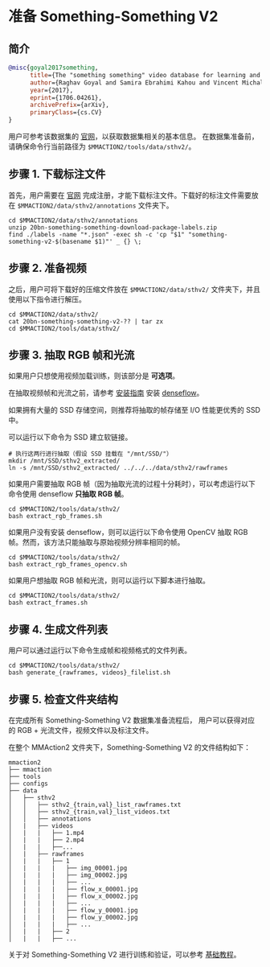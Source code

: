 # 准备 Something-Something V2

## 简介

<!-- [DATASET] -->

```BibTeX
@misc{goyal2017something,
      title={The "something something" video database for learning and evaluating visual common sense},
      author={Raghav Goyal and Samira Ebrahimi Kahou and Vincent Michalski and Joanna Materzyńska and Susanne Westphal and Heuna Kim and Valentin Haenel and Ingo Fruend and Peter Yianilos and Moritz Mueller-Freitag and Florian Hoppe and Christian Thurau and Ingo Bax and Roland Memisevic},
      year={2017},
      eprint={1706.04261},
      archivePrefix={arXiv},
      primaryClass={cs.CV}
}
```

用户可参考该数据集的 [官网](https://developer.qualcomm.com/software/ai-datasets/something-something)，以获取数据集相关的基本信息。
在数据集准备前，请确保命令行当前路径为 `$MMACTION2/tools/data/sthv2/`。

## 步骤 1. 下载标注文件

首先，用户需要在 [官网](https://20bn.com/datasets/something-something/v2) 完成注册，才能下载标注文件。下载好的标注文件需要放在 `$MMACTION2/data/sthv2/annotations` 文件夹下。

```shell
cd $MMACTION2/data/sthv2/annotations
unzip 20bn-something-something-download-package-labels.zip
find ./labels -name "*.json" -exec sh -c 'cp "$1" "something-something-v2-$(basename $1)"' _ {} \;
```

## 步骤 2. 准备视频

之后，用户可将下载好的压缩文件放在 `$MMACTION2/data/sthv2/` 文件夹下，并且使用以下指令进行解压。

```shell
cd $MMACTION2/data/sthv2/
cat 20bn-something-something-v2-?? | tar zx
cd $MMACTION2/tools/data/sthv2/
```

## 步骤 3. 抽取 RGB 帧和光流

如果用户只想使用视频加载训练，则该部分是 **可选项**。

在抽取视频帧和光流之前，请参考 [安装指南](/docs/zh_cn/install.md) 安装 [denseflow](https://github.com/open-mmlab/denseflow)。

如果拥有大量的 SSD 存储空间，则推荐将抽取的帧存储至 I/O 性能更优秀的 SSD 中。

可以运行以下命令为 SSD 建立软链接。

```shell
# 执行这两行进行抽取（假设 SSD 挂载在 "/mnt/SSD/"）
mkdir /mnt/SSD/sthv2_extracted/
ln -s /mnt/SSD/sthv2_extracted/ ../../../data/sthv2/rawframes
```

如果用户需要抽取 RGB 帧（因为抽取光流的过程十分耗时），可以考虑运行以下命令使用 denseflow **只抽取 RGB 帧**。

```shell
cd $MMACTION2/tools/data/sthv2/
bash extract_rgb_frames.sh
```

如果用户没有安装 denseflow，则可以运行以下命令使用 OpenCV 抽取 RGB 帧。然而，该方法只能抽取与原始视频分辨率相同的帧。

```shell
cd $MMACTION2/tools/data/sthv2/
bash extract_rgb_frames_opencv.sh
```

如果用户想抽取 RGB 帧和光流，则可以运行以下脚本进行抽取。

```shell
cd $MMACTION2/tools/data/sthv2/
bash extract_frames.sh
```

## 步骤 4. 生成文件列表

用户可以通过运行以下命令生成帧和视频格式的文件列表。

```shell
cd $MMACTION2/tools/data/sthv2/
bash generate_{rawframes, videos}_filelist.sh
```

## 步骤 5. 检查文件夹结构

在完成所有 Something-Something V2 数据集准备流程后，
用户可以获得对应的 RGB + 光流文件，视频文件以及标注文件。

在整个 MMAction2 文件夹下，Something-Something V2 的文件结构如下：

```
mmaction2
├── mmaction
├── tools
├── configs
├── data
│   ├── sthv2
│   │   ├── sthv2_{train,val}_list_rawframes.txt
│   │   ├── sthv2_{train,val}_list_videos.txt
│   │   ├── annotations
│   |   ├── videos
│   |   |   ├── 1.mp4
│   |   |   ├── 2.mp4
│   |   |   ├──...
│   |   ├── rawframes
│   |   |   ├── 1
│   |   |   |   ├── img_00001.jpg
│   |   |   |   ├── img_00002.jpg
│   |   |   |   ├── ...
│   |   |   |   ├── flow_x_00001.jpg
│   |   |   |   ├── flow_x_00002.jpg
│   |   |   |   ├── ...
│   |   |   |   ├── flow_y_00001.jpg
│   |   |   |   ├── flow_y_00002.jpg
│   |   |   |   ├── ...
│   |   |   ├── 2
│   |   |   ├── ...

```

关于对 Something-Something V2 进行训练和验证，可以参考 [基础教程](/docs/zh_cn/getting_started.md)。
